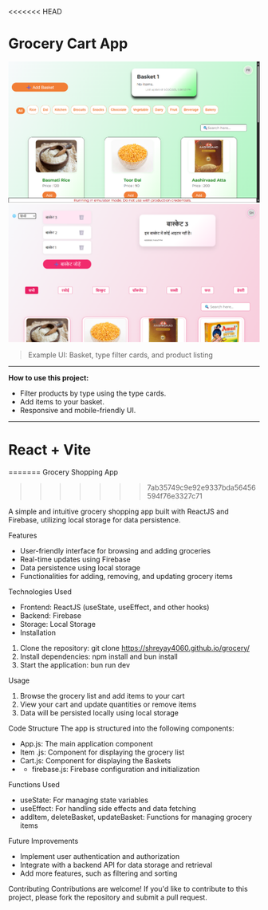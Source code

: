 <<<<<<< HEAD
# Grocery Cart App

![Screenshot of Grocery Cart App](./screenshot.png)
![Screenshot of Grocery Cart App](./updateTheme.png)

> Example UI: Basket, type filter cards, and product listing

---
**How to use this project:**
- Filter products by type using the type cards.
- Add items to your basket.
- Responsive and mobile-friendly UI.

---

# React + Vite
=======
Grocery Shopping App
>>>>>>> 7ab35749c9e92e9337bda56456594f76e3327c71

A simple and intuitive grocery shopping app built with ReactJS and Firebase, utilizing local storage for data persistence.

Features
- User-friendly interface for browsing and adding groceries
- Real-time updates using Firebase
- Data persistence using local storage
- Functionalities for adding, removing, and updating grocery items

Technologies Used
- Frontend: ReactJS (useState, useEffect, and other hooks)
- Backend: Firebase
- Storage: Local Storage
- Installation
1. Clone the repository: git clone https://shreyay4060.github.io/grocery/
2. Install dependencies: npm install and bun install 
3. Start the application: bun run dev

Usage
1. Browse the grocery list and add items to your cart
2. View your cart and update quantities or remove items
3. Data will be persisted locally using local storage

Code Structure
The app is structured into the following components:

- App.js: The main application component
- Item .js: Component for displaying the grocery list
- Cart.js: Component for displaying the Baskets
- - firebase.js: Firebase configuration and initialization

Functions Used
- useState: For managing state variables
- useEffect: For handling side effects and data fetching
- addItem, deleteBasket, updateBasket: Functions for managing grocery items

Future Improvements
- Implement user authentication and authorization
- Integrate with a backend API for data storage and retrieval
- Add more features, such as filtering and sorting

Contributing
Contributions are welcome! If you'd like to contribute to this project, please fork the repository and submit a pull request.
